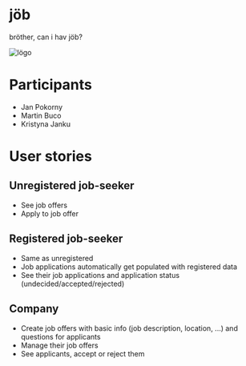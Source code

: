 # jöb

bröther, can i hav jöb?

![lögo](https://media.discordapp.net/attachments/763083691924652122/765604353906049114/moth.png?width=230&height=200)

# Participants  
- Jan Pokorny  
- Martin Buco  
- Kristyna Janku

# User stories

## Unregistered job-seeker

- See job offers
- Apply to job offer

## Registered job-seeker

- Same as unregistered
- Job applications automatically get populated with registered data
- See their job applications and application status (undecided/accepted/rejected)

## Company

- Create job offers with basic info (job description, location, ...) and questions for applicants
- Manage their job offers
- See applicants, accept or reject them
